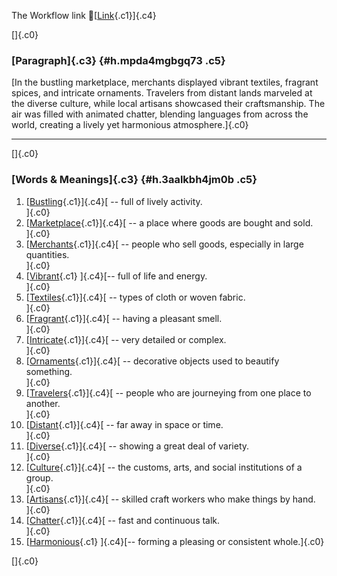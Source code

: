 The Workflow link
👏[[Link](https://www.google.com/url?q=http://www.google.com&sa=D&source=editors&ust=1755880859580477&usg=AOvVaw35c_q5UWp8JBDaowkha9iH){.c1}]{.c4}

[]{.c0}

### [Paragraph]{.c3} {#h.mpda4mgbgq73 .c5}

[In the bustling marketplace, merchants displayed vibrant textiles,
fragrant spices, and intricate ornaments. Travelers from distant lands
marveled at the diverse culture, while local artisans showcased their
craftsmanship. The air was filled with animated chatter, blending
languages from across the world, creating a lively yet harmonious
atmosphere.]{.c0}

------------------------------------------------------------------------

[]{.c0}

### [Words & Meanings]{.c3} {#h.3aalkbh4jm0b .c5}

1.  [[Bustling](https://www.google.com/url?q=http://www.google.com&sa=D&source=editors&ust=1755880859582072&usg=AOvVaw3gZmTprwE8_CO6S5-vw5ul){.c1}]{.c4}[ --
    full of lively activity.\
    ]{.c0}
2.  [[Marketplace](https://www.google.com/url?q=http://www.google.com&sa=D&source=editors&ust=1755880859582404&usg=AOvVaw0mm_z6m4yJZkUdp1_ljEqW){.c1}]{.c4}[ --
    a place where goods are bought and sold.\
    ]{.c0}
3.  [[Merchants](https://www.google.com/url?q=http://www.google.com&sa=D&source=editors&ust=1755880859582614&usg=AOvVaw0i90NJGcUJczUVvffmc98B){.c1}]{.c4}[ --
    people who sell goods, especially in large quantities.\
    ]{.c0}
4.  [[Vibrant](https://www.google.com/url?q=http://www.google.com&sa=D&source=editors&ust=1755880859582955&usg=AOvVaw0owyqiNrgYzdzNNJ9WkyOD){.c1}
    ]{.c4}[-- full of life and energy.\
    ]{.c0}
5.  [[Textiles](https://www.google.com/url?q=http://www.google.com&sa=D&source=editors&ust=1755880859583198&usg=AOvVaw0HToE-6s7P9bkMsat7Fvvk){.c1}]{.c4}[ --
    types of cloth or woven fabric.\
    ]{.c0}
6.  [[Fragrant](https://www.google.com/url?q=http://www.google.com&sa=D&source=editors&ust=1755880859583419&usg=AOvVaw3rTrV9BWNotxe4BimgdAHF){.c1}]{.c4}[ --
    having a pleasant smell.\
    ]{.c0}
7.  [[Intricate](https://www.google.com/url?q=http://www.google.com&sa=D&source=editors&ust=1755880859583597&usg=AOvVaw3cDNZGIE4b25VyPVoB5AZ8){.c1}]{.c4}[ --
    very detailed or complex.\
    ]{.c0}
8.  [[Ornaments](https://www.google.com/url?q=http://www.google.com&sa=D&source=editors&ust=1755880859583837&usg=AOvVaw2KBc66agK6cr3f1Mdud-IG){.c1}]{.c4}[ --
    decorative objects used to beautify something.\
    ]{.c0}
9.  [[Travelers](https://www.google.com/url?q=http://www.google.com&sa=D&source=editors&ust=1755880859584062&usg=AOvVaw2fwToN4M1a72LF1ZgrEK4C){.c1}]{.c4}[ --
    people who are journeying from one place to another.\
    ]{.c0}
10. [[Distant](https://www.google.com/url?q=http://www.google.com&sa=D&source=editors&ust=1755880859584243&usg=AOvVaw1a7rH-pwI8SLXHPv4X_UdF){.c1}]{.c4}[ --
    far away in space or time.\
    ]{.c0}
11. [[Diverse](https://www.google.com/url?q=http://www.google.com&sa=D&source=editors&ust=1755880859584389&usg=AOvVaw0lVMotVOcewX2s3c636bs6){.c1}]{.c4}[ --
    showing a great deal of variety.\
    ]{.c0}
12. [[Culture](https://www.google.com/url?q=http://www.google.com&sa=D&source=editors&ust=1755880859584544&usg=AOvVaw1xKuv5ADHPflp-XbC_Cp-A){.c1}]{.c4}[ --
    the customs, arts, and social institutions of a group.\
    ]{.c0}
13. [[Artisans](https://www.google.com/url?q=http://www.google.com&sa=D&source=editors&ust=1755880859584712&usg=AOvVaw0XkTCfDamYjgIf35mRwSzp){.c1}]{.c4}[ --
    skilled craft workers who make things by hand.\
    ]{.c0}
14. [[Chatter](https://www.google.com/url?q=http://www.google.com&sa=D&source=editors&ust=1755880859584970&usg=AOvVaw060ugt0wWlyUlUZmmO-MRS){.c1}]{.c4}[ --
    fast and continuous talk.\
    ]{.c0}
15. [[Harmonious](https://www.google.com/url?q=http://www.google.com&sa=D&source=editors&ust=1755880859585206&usg=AOvVaw3wp5TKdyv-9a78P9uSxoOB){.c1}
    ]{.c4}[-- forming a pleasing or consistent whole.]{.c0}

[]{.c0}
